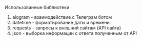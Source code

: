 Использованные библиотеки
1. aiogram - взаимодействие с Телеграм ботом
2. datetime - форматирование даты и времени
3. requests - запросы к внешний сайтам (API сайта)
4. json - выборка информации с ответа полученным от API
